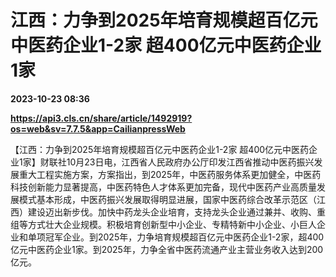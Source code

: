 # 江西：力争到2025年培育规模超百亿元中医药企业1-2家 超400亿元中医药企业1家

**2023-10-23 08:36**

**https://api3.cls.cn/share/article/1492919?os=web&sv=7.7.5&app=CailianpressWeb**

【江西：力争到2025年培育规模超百亿元中医药企业1-2家 超400亿元中医药企业1家】财联社10月23日电，江西省人民政府办公厅印发江西省推动中医药振兴发展重大工程实施方案，方案指出，到2025年，中医药服务体系更加健全，中医药科技创新能力显著提高，中医药特色人才体系更加完备，现代中医药产业高质量发展模式基本形成，中医药振兴发展取得明显进展，国家中医药综合改革示范区（江西）建设迈出新步伐。加快中药龙头企业培育，支持龙头企业通过兼并、收购、重组等方式壮大企业规模。积极培育创新型中小企业、专精特新中小企业、小巨人企业和单项冠军企业。到2025年，力争培育规模超百亿元中医药企业1-2家，超400亿元中医药企业1家。到2025年，力争全省中医药流通产业主营业务收入达到200亿元。